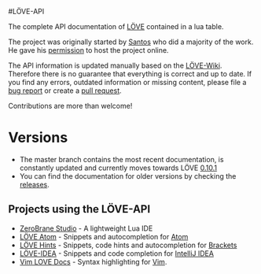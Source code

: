#LÖVE-API

The complete API documentation of [LÖVE](https://love2d.org/) contained in a lua table.

The project was originally started by [Santos](https://www.love2d.org/forums/memberlist.php?mode=viewprofile&u=3835) who did a majority of the work. He gave his [permission](https://www.love2d.org/forums/viewtopic.php?f=3&t=1796&start=60#p166919) to host the project online.

The API information is updated manually based on the [LÖVE-Wiki](https://love2d.org/wiki). Therefore there is no guarantee that everything is correct and up to date. If you find any errors, outdated information or missing content, please file a [bug report](https://github.com/rm-code/love-api/issues) or create a [pull request](https://github.com/rm-code/love-api/pulls).

Contributions are more than welcome!

# Versions
- The master branch contains the most recent documentation, is constantly updated and currently moves towards LÖVE [0.10.1](https://love2d.org/wiki/0.10.1)
- You can find the documentation for older versions by checking the [releases](https://github.com/rm-code/love-api/releases).

## Projects using the LÖVE-API

- [ZeroBrane Studio](http://studio.zerobrane.com/) - A lightweight Lua IDE
- [LÖVE Atom](https://atom.io/packages/love-atom) - Snippets and autocompletion for [Atom](https://atom.io/)
- [LÖVE Hints](https://gitlab.com/sdonalcreative/brackets-love-hints/) - Snippets, code hints and autocompletion for [Brackets](http://brackets.io/)
- [LÖVE-IDEA](https://github.com/rm-code/love-IDEA-plugin) - Snippets and code completion for [IntelliJ IDEA](https://www.jetbrains.com/idea/)
- [Vim LOVE Docs](https://github.com/davisdude/vim-love-docs) - Syntax highlighting for [Vim](http://www.vim.org).
